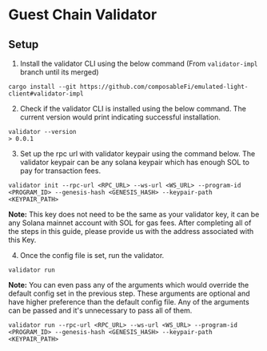 # Guest Chain Validator

## Setup

1. Install the validator CLI using the below command (From `validator-impl` branch until its merged) 
```
cargo install --git https://github.com/composableFi/emulated-light-client#validator-impl
```
2. Check if the validator CLI is installed using the below command. The current version would print indicating successful installation.
```
validator --version
> 0.0.1
```
3. Set up the rpc url with validator keypair using the command below. The validator keypair can be any solana keypair which has enough SOL to pay for transaction fees.
```
validator init --rpc-url <RPC_URL> --ws-url <WS_URL> --program-id <PROGRAM_ID> --genesis-hash <GENESIS_HASH> --keypair-path <KEYPAIR_PATH>
```
**Note:** This key does not need to be the same as your validator key, it can be any Solana mainnet account with SOL for gas fees. After completing all of the steps in this guide, please provide us with the address associated with this Key.

4. Once the config file is set, run the validator. 
```
validator run
```
**Note:** You can even pass any of the arguments which would override the default config set in the previous step. These arguments are
optional and have higher preference than the default config file. Any of the arguments can be passed and it's unnecessary to pass
all of them.
```
validator run --rpc-url <RPC_URL> --ws-url <WS_URL> --program-id <PROGRAM_ID> --genesis-hash <GENESIS_HASH> --keypair-path <KEYPAIR_PATH>
```

